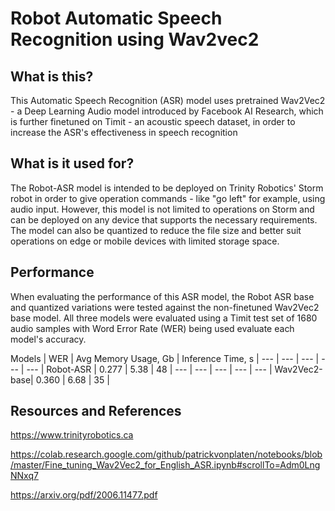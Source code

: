 # Robot Automatic Speech Recognition using Wav2vec2

## What is this?

This Automatic Speech Recognition (ASR) model uses pretrained Wav2Vec2 - a Deep Learning Audio model introduced by Facebook AI Research, which is further finetuned on Timit - an acoustic speech dataset, in order to increase the ASR's effectiveness in speech recognition 

## What is it used for?

The Robot-ASR model is intended to be deployed on Trinity Robotics' Storm robot in order to give operation commands - like "go left" for example, using audio input. However, this model is not limited to operations on Storm and can be deployed on any device that supports the necessary requirements. The model can also be quantized to reduce the file size and better suit operations on edge or mobile devices with limited storage space.

## Performance

When evaluating the performance of this ASR model, the Robot ASR base and quantized variations were tested against the non-finetuned Wav2Vec2 base model. All three models were evaluated using a Timit test set of 1680 audio samples with Word Error Rate (WER) being used evaluate each model's accuracy. 

Models | WER | Avg Memory Usage, Gb | Inference Time, s | 
--- | --- | --- | --- | --- |
Robot-ASR | 0.277 | 5.38 | 48 | 
--- | --- | --- | --- | --- |
Wav2Vec2-base| 0.360 | 6.68 | 35 | 

## Resources and References
https://www.trinityrobotics.ca

https://colab.research.google.com/github/patrickvonplaten/notebooks/blob/master/Fine_tuning_Wav2Vec2_for_English_ASR.ipynb#scrollTo=Adm0LngNNxq7

https://arxiv.org/pdf/2006.11477.pdf
